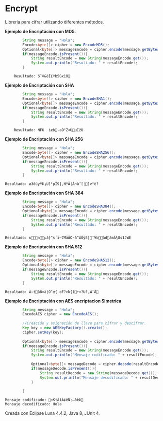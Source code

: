 # Encrypt
Libreria para cifrar utilizando diferentes métodos.

**Ejemplo de Encriptación con MD5.**
```java
		String message = "Hola";
		Encode<byte[]> cipher = new EncodeMD5();
		Optional<byte[]> messageEncode = cipher.encode(message.getBytes());
		if(messageEncode.isPresent()){
			String resultEncode = new String(messageEncode.get());
			System.out.println("Resultado: " + resultEncode);
		}
```
    	Resultado: öˆ®&éÏ£ºb5Gx1Õ

**Ejemplo de Encriptación con SHA**
```java
		String message = "Hola";
		Encode<byte[]> cipher = new EncodeSHA1();
		Optional<byte[]> messageEncode = cipher.encode(message.getBytes());
		if(messageEncode.isPresent()){
			String resultEncode = new String(messageEncode.get());
			System.out.println("Resultado: " + resultEncode);
		}
```
    	Resultado: NFÜ	iæb-aÒ"Ž<ÙuÍžÜ

**Ejemplo de Encriptación con SHA 256**
```java    
		String message = "Hola";
		Encode<byte[]> cipher = new EncodeSHA256();
		Optional<byte[]> messageEncode = cipher.encode(message.getBytes());
		if(messageEncode.isPresent()){
			String resultEncode = new String(messageEncode.get());
			System.out.println("Resultado: " + resultEncode);
		}    
```
	Resultado: æ3ôüyºÞ¡Ü]¹pÏ9|‚HºÄ|Ã¬ù‘[¦]v°è?

**Ejemplo de Encriptación con SHA 384**
```java    
		String message = "Hola";
		Encode<byte[]> cipher = new EncodeSHA384();
		Optional<byte[]> messageEncode = cipher.encode(message.getBytes());
		if(messageEncode.isPresent()){
			String resultEncode = new String(messageEncode.get());
			System.out.println("Resultado: " + resultEncode);
		}  
```
	Resultado: unµá}^s´ï~7MäÅÖ·à^ÀÕÿS¦¨¥bàdámÂ¾Ós1JWÊ

**Ejemplo de Encriptación con SHA 512**
```java    
		String message = "Hola";
		Encode<byte[]> cipher = new EncodeSHA512();
		Optional<byte[]> messageEncode = cipher.encode(message.getBytes());
		if(messageEncode.isPresent()){
			String resultEncode = new String(messageEncode.get());
			System.out.println("Resultado: " + resultEncode);
		}
```
	Resultado: À–†â8×à¦Ó’œ{ oF?>k{(+¤?U?„WˆÅ

**Ejemplo de Encriptación con AES encriptacion Simetrica**
```java    
		String message = "Hola";
		EncodeAES cipher = new EncodeAES();
		
		//Creación y asignación de llave para cifrar y descifrar.
		Key key = new AESKeyFactory().create();
		cipher.setKey(key);
	
		Optional<byte[]> meesageEncode = cipher.encode(message.getBytes());
		if(meesageEncode.isPresent()){
			String resultEncode = new String(meesageEncode.get());
			System.out.println("Mensaje codificado: " + resultEncode);
		
			Optional<byte[]> messageDecode = cipher.decode(resultEncode.getBytes());
			if(messageDecode.isPresent()){
				String resultDecode = new String(messageDecode.get());
				System.out.println("Mensaje decodificado: " + resultDecode);
			}
			
		}
```
	Mensaje codificado: <K†ÁíÂ‡ëÑ;…ôèÞ
	Mensaje decodificado: Hola
Creada con Eclipse Luna 4.4.2, Java 8, JUnit 4.
